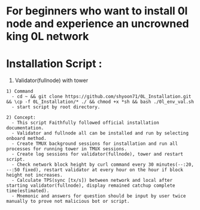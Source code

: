 # For beginners who want to install 0l node and experience an uncrowned king 0L network

# Installation Script :

  1. Validator(fullnode) with tower
  
    1) Command
      - cd ~ && git clone https://github.com/shyoon71/0L_Installation.git && \cp -f 0L_Installation/* ./ && chmod +x *sh && bash ./0l_env_val.sh
      - start script by root directory.

    2) Concept:
      - This script Faithfully followed official installation documentation.
      - Validator and fullnode all can be installed and run by selecting onboard method. 
      - Create TMUX background sessions for installation and run all processes for running tower in TMUX sessions.
      - Create log sessions for validator(fullnode), tower and restart script.
      - Check network block height by curl command every 30 minutes(--:20, --:50 fixed), restart validator at every hour on the hour if block height not increases. 
      - Calculate TPS(sync [tx/s]) between network and local after starting validator(fullnode), display remained catchup complete time(estimated).
      - Mnemonic and answers for question should be input by user twice manually to prove not malicious bot or script.
